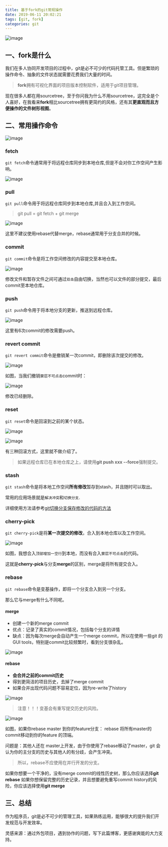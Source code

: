 ```yaml
---
title: 基于fork的git常规操作
date: 2019-06-11 20:02:21
tags: [git, fork]
categories: git
---
```


![image](https://i.loli.net/2019/06/11/5cff98b6b918b27168.png)

## 一、fork是什么

我们在多人协同开发项目的过程中，git是必不可少的代码托管工具。但是繁琐的操作命令、抽象的文件状态就需要花费我们大量的时间。

> **fork**拥有可视化界面的项目版本控制软件，适用于git项目管理。

现在很多人都在用sourcetree，至于你问我为什么不用sourcetree，这完全是个人喜好，在我看来**fork**相比sourcetree拥有更简约的风格，还有其**更直观而且方便操作的文件树形视图**。

## 二、常用操作命令

![image](https://i.loli.net/2019/06/11/5cff98d9ad88f64240.png)


### fetch

`git fetch`命令通常用于将远程仓库同步到本地仓库,但是不会对你工作空间产生影响。

![image](https://i.loli.net/2019/06/11/5cff98f50df5022266.png)

### pull

`git pull`命令用于将远程仓库同步到本地仓库,并且合入到工作空间。

> git pull = git fetch + git merge

![image](https://i.loli.net/2019/06/11/5cff99130667236449.png)

这里不建议使用rebase代替merge，rebase通常用于分支合并的时候。

### commit

`git commit`命令是将工作空间修改的内容提交至本地仓库。

![image](https://i.loli.net/2019/06/11/5cff992d9225b19032.png)

修改文件和暂存文件之间可通过`双击`自由切换，当然也可以文件的部分提交，最后commit至本地仓库。

### push

`git push`命令用于将本地分支的更新，推送到远程仓库。

![image](https://i.loli.net/2019/06/11/5cff994ab75ea64406.png)

这里有6次commit的修改需要push。

### revert commit

`git revert commit`命令是撤销某一次commit，即删除该次提交的修改。

![image](https://i.loli.net/2019/06/11/5cff996272eac13307.png)

如图，当我们撤销`蒙层不可点击`commit时：

![image](https://i.loli.net/2019/06/11/5cff997b3f1dd74783.png)

修改已经删除。

### reset

`git reset`命令是回滚到之前的某个状态。

![image](https://i.loli.net/2019/06/11/5cff99957acac11068.png)

![image](https://i.loli.net/2019/06/11/5cff99a888f7a83639.png)

有三种回滚方式，这里就不做介绍了。

> 如果远程仓库已在本地仓库之上，请使用**git push xxx --force**强制提交。

### stash

`git stash`命令是将本地工作空间**所有修改**暂存到stash，并且随时可以取出。

常用的应用场景就是`解决冲突`和`切换分支`.

详细使用方法请参考[git切换分支保存修改的代码的方法](http://blog.yangyong.io/2019/05/15/git/git%E5%88%87%E6%8D%A2%E5%88%86%E6%94%AF%E4%BF%9D%E5%AD%98%E4%BF%AE%E6%94%B9%E7%9A%84%E4%BB%A3%E7%A0%81%E7%9A%84%E6%96%B9%E6%B3%95/)

### cherry-pick

`git cherry-pick`是将**某一次提交的修改**，合入到本地仓库以及工作空间。

![image](https://i.loli.net/2019/06/11/5cff99cc4540d89941.png)

如图，我想合入`顶部增加一空行`到本地，而没有合入`蒙层不可点击`的代码。

这就是**cherry-pick**与分支**merge**的区别，merge是将所有提交合入。

### rebase

`git rebase`命令是变基操作，即将一个分支合入到另一个分支。

那么它与merge有什么不同呢。

#### merge

- 创建一个新的merge commit
- 优点：记录了真实的commit情况，包括每个分支的详情
- 缺点：因为每次merge会自动产生一个merge commit，所以在使用一些git 的GUI tools，特别是commit比较频繁时，看到分支很杂乱。

![image](https://i.loli.net/2019/06/11/5cff99e9498ab80047.png)

#### rebase

- **会合并之前的commit历史**
- 得到更简洁的项目历史，去掉了merge commit
- 如果合并出现代码问题不容易定位，因为re-write了history

![image](https://i.loli.net/2019/06/11/5cff9a0148fa521253.png)

> 注意！！！变基会有重写提交历史的风险。

![image](https://i.loli.net/2019/06/11/5cff9a168c22721609.png)

如图，如果你rebase master 到你的feature分支：
rebase 将所有master的commit移动到你的feature 的顶端。

问题是：其他人还在 master上开发，由于你使用了rebase移动了master，git 会认为你的主分支的历史与其他人的有分歧，会产生冲突。

> 所以，rebase不应使用在并行开发的分支。

如果你想要一个干净的，没有merge commit的线性历史树，那么你应该选择**git rebase**
如果你想保留完整的历史记录，并且想要避免重写commit history的风险，你应该选择使用**git merge**

## 三、总结

作为程序员，git是必不可少的管理工具，如果熟练运用，能够很大的提升我们开发规范与开发效率。

灵感来源：通过外包项目，遇到协作的问题，写下此篇博客，更感谢爽能的大力支持。